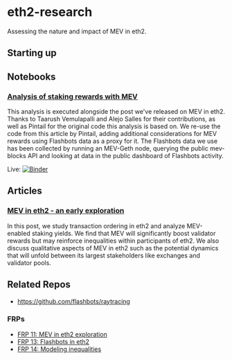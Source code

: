 # eth2-research 

Assessing the nature and impact of MEV in eth2.

## Starting up




## Notebooks

### [Analysis of staking rewards with MEV](notebooks/mev-in-eth2/eth2-mev-calc.ipynb)
This analysis is executed alongside the post we've released on MEV in eth2. Thanks to Taarush Vemulapalli and Alejo Salles for their contributions, as well as Pintail for the original code this analysis is based on. We re-use the code from this article by Pintail, adding additional considerations for MEV rewards using Flashbots data as a proxy for it. The Flashbots data we use has been collected by running an MEV-Geth node, querying the public mev-blocks API and looking at data in the public dashboard of Flashbots activity.

Live: [![Binder](https://mybinder.org/badge_logo.svg)](https://mybinder.org/v2/gh/flashbots/eth2-research/HEAD?filepath=notebooks%2Fmev-in-eth2%2Feth2-mev-calc.ipynb)

## Articles
### [MEV in eth2 - an early exploration](https://hackmd.io/@flashbots/ryuH4gn7d)
In this post, we study transaction ordering in eth2 and analyze MEV-enabled staking yields. We find that MEV will significantly boost validator rewards but may reinforce inequalities within participants of eth2. We also discuss qualitative aspects of MEV in eth2 such as the potential dynamics that will unfold between its largest stakeholders like exchanges and validator pools.


## Related Repos
- https://github.com/flashbots/raytracing

### FRPs
- [FRP 11: MEV in eth2 exploration](https://github.com/flashbots/mev-research/blob/main/FRPs/FRP-11.md)
- [FRP 13: Flashbots in eth2]()
- [FRP 14: Modeling inequalities]()

